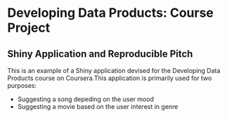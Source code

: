 # Developing Data Products: Course Project
## Shiny Application and Reproducible Pitch

This is an example of a Shiny application devised for the Developing Data Products course on Coursera.This application is primarily used for two purposes: 

- Suggesting a song depeding on the user mood
- Suggesting a movie based on the user interest in genre
